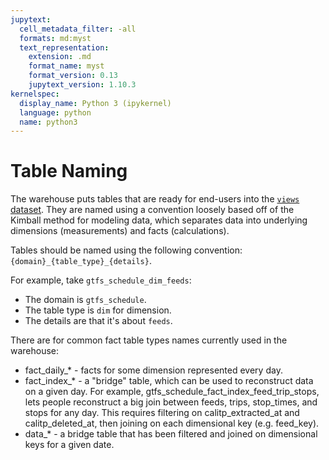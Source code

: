 ```yaml
---
jupytext:
  cell_metadata_filter: -all
  formats: md:myst
  text_representation:
    extension: .md
    format_name: myst
    format_version: 0.13
    jupytext_version: 1.10.3
kernelspec:
  display_name: Python 3 (ipykernel)
  language: python
  name: python3
---
```


# Table Naming
The warehouse puts tables that are ready for end-users into the [`views` dataset](/datasets_and_tables/views/).
They are named using a convention loosely based off of the Kimball method for modeling data,
which separates data into underlying dimensions (measurements) and facts (calculations).

Tables should be named using the following convention: `{domain}_{table_type}_{details}`.

For example, take `gtfs_schedule_dim_feeds`:

* The domain is `gtfs_schedule`.
* The table type is `dim` for dimension.
* The details are that it's about `feeds`.

There are for common fact table types names currently used in the warehouse:

* fact_daily_* - facts for some dimension represented every day.
* fact_index_* - a "bridge" table, which can be used to reconstruct data on a given day.
  For example, gtfs_schedule_fact_index_feed_trip_stops, lets people reconstruct a big join
  between feeds, trips, stop_times, and stops for any day. This requires filtering on
  calitp_extracted_at and calitp_deleted_at, then joining on each dimensional key (e.g. feed_key).
* data_* - a bridge table that has been filtered and joined on dimensional keys for a given date.

